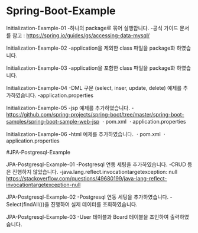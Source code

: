 # Spring-Boot-Example

Initialization-Example-01
-하나의 package로 묶어 실행합니다. 
-공식 가이드 문서를 참고 : https://spring.io/guides/gs/accessing-data-mysql/ 

Initialization-Example-02
-application을 제외한 class 파일을 package화 하였습니다.

Initialization-Example-03
-application을 포함한 class 파일을 package화 하였습니다.

Initialization-Example-04
-DML 구문 (select, inser, update, delete) 예제를 추가하였습니다.
-application.properties

Initialization-Example-05
-jsp 예제를 추가하였습니다.
-https://github.com/spring-projects/spring-boot/tree/master/spring-boot-samples/spring-boot-sample-web-jsp
ㆍpom.xml
ㆍapplication.properties

Initialization-Example-06
-html 예제를 추가하였습니다.
ㆍpom.xml
ㆍapplication.properties

#JPA-Postgresql-Example

JPA-Postgresql-Example-01
-Postgresql 연동 세팅을 추가하였습니다.
-CRUD 등은 진행하지 않았습니다.
-java.lang.reflect.invocationtargetexception: null
https://stackoverflow.com/questions/49680199/java-lang-reflect-invocationtargetexception-null

JPA-Postgresql-Example-02
-Postgresql 연동 세팅을 추가하였습니다.
-Select(findAll())을 진행하여 실제 데이터를 조회하였습니다.

JPA-Postgresql-Example-03
-User 테이블과 Board 테이블을 조인하여 출력하였습니다.

